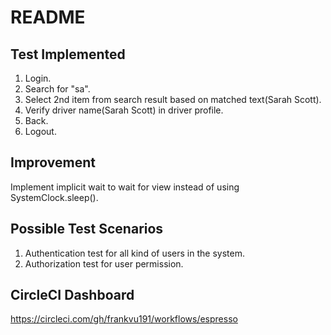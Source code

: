 # README  

## Test Implemented  
1. Login.  
2. Search for "sa".
3. Select 2nd item from search result based on matched text(Sarah Scott).
4. Verify driver name(Sarah Scott) in driver profile.
5. Back.
6. Logout.  

## Improvement  
Implement implicit wait to wait for view instead of using SystemClock.sleep().  

##  Possible Test Scenarios  
1. Authentication test for all kind of users in the system.   
2. Authorization test for user permission.  


## CircleCI Dashboard  
https://circleci.com/gh/frankvu191/workflows/espresso